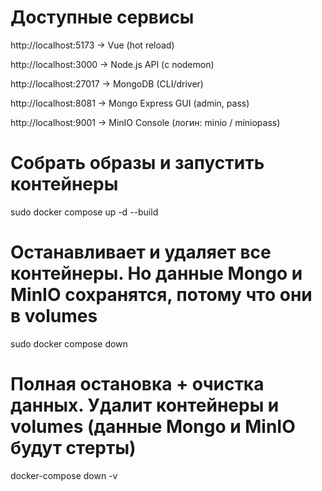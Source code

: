 # Доступные сервисы
http://localhost:5173 → Vue (hot reload)

http://localhost:3000 → Node.js API (с nodemon)

http://localhost:27017 → MongoDB (CLI/driver)

http://localhost:8081 → Mongo Express GUI   (admin, pass)

http://localhost:9001 → MinIO Console (логин: minio / miniopass)



# Собрать образы и запустить контейнеры
sudo docker compose up -d --build

# Останавливает и удаляет все контейнеры. Но данные Mongo и MinIO сохранятся, потому что они в volumes
sudo docker compose down

# Полная остановка + очистка данных. Удалит контейнеры и volumes (данные Mongo и MinIO будут стерты)
docker-compose down -v